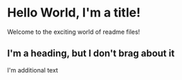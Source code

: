 # Hello World, I'm a title!
Welcome to the exciting world of readme files!

## I'm a heading, but I don't brag about it
I'm additional text
